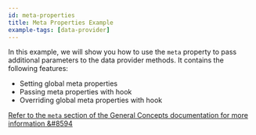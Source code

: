 ```yaml
---
id: meta-properties
title: Meta Properties Example
example-tags: [data-provider]
---
```


In this example, we will show you how to use the `meta` property to pass additional parameters to the data provider methods. It contains the following features:

-   Setting global meta properties
-   Passing meta properties with hook
-   Overriding global meta properties with hook

[Refer to the `meta` section of the General Concepts documentation for more information &#8594](/docs/api-reference/general-concepts/#meta)

<CodeSandboxExample path="with-meta-properties" />
